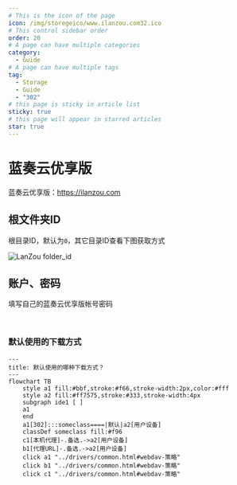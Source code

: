 ```yaml
---
# This is the icon of the page
icon: /img/storegeico/www.ilanzou.com32.ico
# This control sidebar order
order: 20
# A page can have multiple categories
category:
  - Guide
# A page can have multiple tags
tag:
  - Storage
  - Guide
  - "302"
# this page is sticky in article list
sticky: true
# this page will appear in starred articles
star: true
---
```


# 蓝奏云优享版

蓝奏云优享版：https://ilanzou.com



## **根文件夹ID**

根目录ID，默认为`0`，其它目录ID查看下图获取方式

<img src="/img/drivers/lanzou/ilanzou_folder.png" alt="LanZou folder_id"/>

<br/>



## **账户、密码**

填写自己的蓝奏云优享版帐号密码

<br/>



### **默认使用的下载方式**

```mermaid
---
title: 默认使用的哪种下载方式？
---
flowchart TB
    style a1 fill:#bbf,stroke:#f66,stroke-width:2px,color:#fff
    style a2 fill:#ff7575,stroke:#333,stroke-width:4px
    subgraph ide1 [ ]
    a1
    end
    a1[302]:::someclass====|默认|a2[用户设备]
    classDef someclass fill:#f96
    c1[本机代理]-.备选.->a2[用户设备]
    b1[代理URL]-.备选.->a2[用户设备]
    click a1 "../drivers/common.html#webdav-策略"
    click b1 "../drivers/common.html#webdav-策略"
    click c1 "../drivers/common.html#webdav-策略"
```
